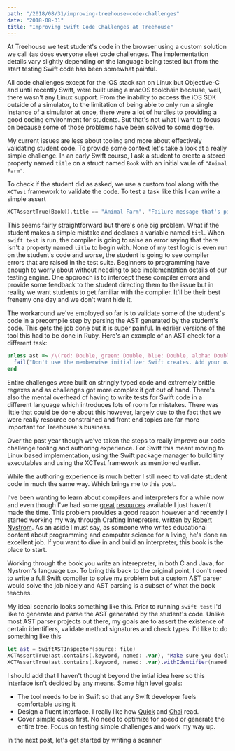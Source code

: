 ```yaml
---
path: "/2018/08/31/improving-treehouse-code-challenges"
date: "2018-08-31"
title: "Improving Swift Code Challenges at Treehouse"
---
```


At Treehouse we test student's code in the browser using a custom solution we call (as does everyone else) code challenges. The implementation details vary slightly depending on the language being tested but from the start testing Swift code has been somewhat painful.

All code challenges except for the iOS stack ran on Linux but Objective-C  and until recently Swift, were built using a macOS toolchain because, well, there wasn't any Linux support. From the inability to access the iOS SDK outside of a simulator, to the limitation of being able to only run a single instance of a simulator at once, there were a lot of hurdles to providing a good coding environment for students. But that's not what I want to focus on because some of those problems have been solved to some degree.

My current issues are less about tooling and more about effectively validating student code. To provide some context let's take a look at a really simple challenge. In an early Swift course, I ask a student to create a stored property named `title` on a struct named `Book` with an initial vaule of `"Animal Farm"`.

To check if the student did as asked, we use a custom tool along with the `XCTest` framework to validate the code. To test a task like this I can write a simple assert 

```swift
XCTAssertTrue(Book().title == "Animal Farm", "Failure message that's piped to students")
```

This seems fairly straightforward but there's one big problem. What if the student makes a simple mistake and declares a variable named `titl`. When `swift test` is run, the compiler is going to raise an error saying that there isn't a property named `title` to begin with. None of my test logic is even run on the student's code and worse, the student is going to see compiler errors that are raised in the test suite. Beginners to programming have enough to worry about without needing to see implementation details of our testing engine. One approach is to intercept these compiler errors and provide some feedback to the student directing them to the issue but in reality we want students to get familiar with the compiler. It'll be their best frenemy one day and we don't want hide it.

The workaround we've employed so far is to validate some of the student's code in a precompile step by parsing the AST generated by the student's code. This gets the job done but it is super painful. In earlier versions of the tool this had to be done in Ruby. Here's an example of an AST check for a different task:

```ruby
unless ast =~ /\(red: Double, green: Double, blue: Double, alpha: Double\) -> RGBColor/
  fail("Don't use the memberwise initializer Swift creates. Add your own custom initializer as specified in the directions")
end
```

Entire challenges were built on stringly typed code and extremely brittle regexes and as challenges got more complex it got out of hand. There's also the mental overhead of having to write tests for Swift code in a different language which introduces lots of room for mistakes. There was little that could be done about this however, largely due to the fact that we were really resource constrained and front end topics are far more important for Treehouse's business.

Over the past year though we've taken the steps to really improve our code challenge tooling and authoring experience. For Swift this meant moving to Linux based implementation, using the Swift package manager to build tiny executables and using the XCTest framework as mentioned earlier.

While the authoring experience is much better I still need to validate student code in much the same way. Which brings me to this post.

I've been wanting to learn about compilers and interpreters for a while now and even though I've had some [great](https://www.craftinginterpreters.com) [resources](https://en.wikipedia.org/wiki/Compilers:_Principles,_Techniques,_and_Tools) available I just haven't made the time. This problem provides a good reason however and recently I started working my way through Crafting Intepreters, written by [Robert Nystrom](https://twitter.com/munificentbob). As an aside I must say, as someone who writes educational content about programming and computer science for a living, he's done an excellent job. If you want to dive in and build an interpreter, this book is the place to start.

Working through the book you write an interepreter, in both C and Java, for Nystrom's language `Lox`. To bring this back to the original point, I don't need to write a full Swift compiler to solve my problem but a custom AST parser would solve the job nicely and AST parsing is a subset of what the book teaches.

My ideal scenario looks something like this. Prior to running `swift test` I'd like to generate and parse the AST generated by the student's code. Unlike most AST parser projects out there, my goals are to assert the existence of certain identifiers, validate method signatures and check types. I'd like to do something like this

```swift
let ast = SwiftASTInspector(source: file)
XCTAssertTrue(ast.contains(.keyword, named: .var), "Make sure you declare a variable and not a constant")
XCTAssertTrue(ast.contains(.keyword, named: .var).withIdentifier(named: "title"), "Make sure you declare a variable named title")
```

I should add that I haven't thought beyond the intial idea here so this interface isn't decided by any means. Some high level goals:

- The tool needs to be in Swift so that any Swift developer feels comfortable using it
- Design a fluent interface. I really like how [Quick](https://github.com/Quick/Quick) and [Chai](http://www.chaijs.com) read. 
- Cover simple cases first. No need to optimize for speed or generate the entire tree. Focus on testing simple challenges and work my way up.

In the next post, let's get started by writing a scanner
